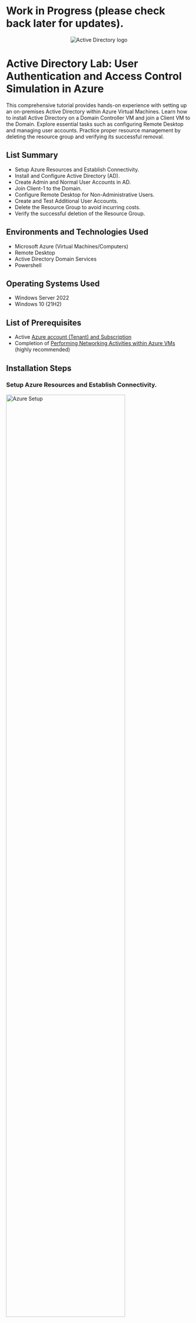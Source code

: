 <h1>Work in Progress (please check back later for updates).</h1>

<p align="center">
<img src="https://i.imgur.com/wHFQr4x.png" alt="Active Directory logo"/>
</p>

<h1>Active Directory Lab: User Authentication and Access Control Simulation in Azure</h1>
This comprehensive tutorial provides hands-on experience with setting up an on-premises Active Directory within Azure Virtual Machines. Learn how to install Active Directory on a Domain Controller VM and join a Client VM to the Domain. Explore essential tasks such as configuring Remote Desktop and managing user accounts. Practice proper resource management by deleting the resource group and verifying its successful removal.<br />

<h2>List Summary</h2>

- Setup Azure Resources and Establish Connectivity.
- Install and Configure Active Directory (AD).
- Create Admin and Normal User Accounts in AD.
- Join Client-1 to the Domain.
- Configure Remote Desktop for Non-Administrative Users.
- Create and Test Additional User Accounts.
- Delete the Resource Group to avoid incurring costs.
- Verify the successful deletion of the Resource Group.

<h2>Environments and Technologies Used</h2>

- Microsoft Azure (Virtual Machines/Computers)
- Remote Desktop
- Active Directory Domain Services
- Powershell

<h2>Operating Systems Used </h2>

- Windows Server 2022
- Windows 10</b> (21H2)

<h2>List of Prerequisites</h2>

- Active <a href="https://azure.microsoft.com/en-us/free/">Azure account (Tenant) and Subscription</a>
- Completion of <a href="https://github.com/kylesuzuki/net-activities/tree/main">Performing Networking Activities within Azure VMs</a> (highly recommended)

<h2>Installation Steps</h2>

<h3>Setup Azure Resources and Establish Connectivity.</h3>
<p>
<img src="https://i.imgur.com/DJmEXEB.png" height="80%" width="80%" alt="Azure Setup"/>
</p>
<h4>In Azure, create a Domain Controller VM (Windows Server 2022) named "DC-1" and configure its NIC Private IP address to Static.</h4>
<p>
<ol>
  <li>Search Virtual Machine</li>
    <ul>
      <li>A virtual machine is like a network switch that is in the cloud</li>
    </ul>
  <li>Click Create; Click Azure virtual machine</li>
  <li>Choose your Subscription (i.e. Azure subscription 1)</li>
  <li>For Resource group, click "Create new" and write a name (i.e. AD-Lab)</li>
  <li>Name your virtual machine (i.e. DC-1)
    <ul>
      <li>This stands for Domain Controller, which is just a server or a computer that has an active directory installed on it.</li>
    </ul>
  </li>
  <li>Pick a Region where the virtual machine is being created (i.e. (US) West US 3)</li>
  <li>Ensure Availability options is "No infrastructure redundancy required"</li>
  <li>Click Image and choose Windows Server 2022 Datacenter: Azure Edition - Gen2 (free services eligible)</li>
  <li>Click Size and choose Standard_E2s_v3 - 2 vcpus, 16 GiB memory ($159.14/month)</li>
  <li>Set Username (i.e. labuser)</li>
  <li>Set Password (i.e. Password1)</li>
  <li>Click Review + create
    <ul>
      <li>If you get a validation error for Networking, just click on the Networking tab and then go back to Review + create</li>
    </ul>
  </li>
  <li>Click Create
    <ul>
      <li>Take note of the Resource Group and Virtual Network (Vnet) that get created at this time</li>
    </ul>
  </li> 
  <li>Open DC-1</li>
  <li>Click Networking</li>
  <li>Click the Network Interface (aka NIC; should say something like dc-1755)</li>
  <li>Click IP configurations</li>
  <li>Click ipconfig1</li>
  <li>Change Assignment from Dynamic to Static
    <ul>
      <li>Static means the IP address is always going to be this and it is not going to change (i.e. regardless of if we turn the computer off and leave it off for like a year and turn it back on).</li>
    </ul>
  </li>
  <li>Click Save</li>
</ol>
</p>
<h4>Create a Client VM (Windows 10) named "Client-1", ensuring that you use the same Resource group and Vnet as DC-1.</h4>
<p>
<ol>
  <li>Search Virtual Machine</li>
  <li>Click Create; Click Azure virtual machine</li>
  <li>Choose your Subscription (i.e. Azure subscription 1)</li>
  <li>Choose your resource group (i.e. AD-Lab)</li>
  <li>Name your virtual machine (i.e. Client-1)</li>
  <li>Pick a Region where the virtual machine is being created (i.e. (US) West US 3)</li>
  <li>Ensure Availability options is “No infrastructure redundancy required”</li>
  <li>Click Image and choose Windows 10 Pro, version 21H2 - Gen2 (free services eligible)</li>
  <li>Click Size and choose Standard_E2s_v3 - 2 vcpus, 16 GiB memory ($91.98/month)</li>
  <li>Set Username (i.e. labuser)</li>
  <li>Set Password (i.e. Password1)</li>
  <li>Click Next; Leave all the Disk options as it is; Click Next</li>
  <li>Ensure Virtual network is set to DC-1-vnet</li>
  <li>Ensure Subnet is set to default (10.0.0.0/24)</li>
  <li>Wait for validation on Review + create then click create</li>
  <li>Click Review + create</li>
  <li>Click Create</li>
</ol>
</p>
<h4>Using Remote Desktop, log into Client-1 and initiate a perpetual ping to DC-1's private IP address.</h4>
<p>
<ol>
  <li>Open Client-1</li>
  <li>Copy the Public IP address</li>
  <li>Open the Remote Desktop Connection application on your computer</li>
  <li>Paste the Public IP address</li>
  <li>Click Connect</li>
  <li>Enter credentials (i.e. Username: labuser and Password: Password1)
    <ul>
      <li>If you do not see an option to enter credentials, click More choices, then click Use a different account.</li>
    </ul>
  </li>
  <li>A warning message may pop up saying that it’s not trustworthy, just click Yes</li>
  <li>A "Choose privacy settings for your device" message may pop up, just set all to No and click accept</li>
  <li>Back on your actual computer, Search Virtual Machine</li>
  <li>Click DC-1</li>
  <li>Copy the Private IP address</li>
  <li>Go back into your Client-1 Remote Desktop Connection</li>
  <li>Open Command Prompt</li>
  <li>Type "ping -t (and paste the private IP address)" then press enter
    <ul>
      <li>ping -t is a perpetual ping that will keep going forever until you stop it</li>
      <li>Notice the requests time out because DC-1’s Windows Firewall is blocking ICMP traffic.</li>
    </ul>
  </li>
  <li>Press Ctrl + C to stop the perpetual ping</li>
</ol>
</p>
<h4>Open a second Remote Desktop window and log into DC-1 to enable ICMPv4.</h4>
<p>
<ol>
  <li>Back in Azure, open DC-1</li>
  <li>Copy the Public IP address</li>
  <li>Open another window of the Remote Desktop Connection application on your computer</li>
  <li>Paste the Public IP address</li>
  <li>Click Connect
    <ul>
      <li>Note: If you ever get confused which remote desktop connection window is DC-1 or Client-1, you can open the Command Prompt, type "hostname", and click enter to see which one you are in.</li>
    </ul>
  </li>
  <li>Enter credentials (i.e. Username: labuser and Password: Password1)</li>
  <li>A warning message may pop up saying that it’s not trustworthy, just click Yes</li>
  <li>Once logged in, in the "Type here to search" section (bottom left corner of the screen), search wf.msc and open the search result
    <ul>
      <li>wf stands for Windows Firewall; msc stands for Microsoft Management Console</li>
      <li>Alternatively, search Windows Defender Firewall with Advanced Security and open search result</li>
    </ul>
  </li>
  <li>The Server Manager application should automatically pop up. If it doesn’t, you can search Server Manager in the "Type here to search" section (bottom left corner of the screen) and open the search result</li>
  <li>Click Inbound Rules</li>
  <li>Click Protocol (to sort the inbound rules by protocol type)</li>
  <li>Look for the following two inbound rules named "Core Networking Diagnostics - ICMP Echo Request (ICMPv4-In)" using ICMPv4 protocol and right click them, then click Enable rule</li>
    <ul>
      <li>ICMP is the protocol that ping uses, so we are allowing Client-1 to be able to ping DC-1</li>
    </ul>
</ol>
</p>
<h4>Monitor the ping from Client-1 to confirm its successful execution.</h4>
<p>
<ol>
  <li>Go back into your Client-1 Remote Desktop Connection</li>
  <li>Open Command Prompt</li>
  <li>Type "ping -t (and paste the private IP address)" then press enter</li>
    <ul>
      <li>Notice the requests are no longer timed out because DC-1’s Windows Firewall is no longer blocking ICMP traffic.</li>
    </ul>
  <li>Press Ctrl + C to stop the perpetual ping.</li>
</ol>
</p>

<h3>Install and Configure Active Directory (AD).</h3>
<p>
<img src="https://i.imgur.com/DJmEXEB.png" height="80%" width="80%" alt="AD Installation"/>
</p>
<h4>Install Active Directory Domain Services in DC-1.</h4>
<p>
<ol>
  <li>Go back into your DC-1 Remote Desktop Connection</li>
  <li>In the Server Manager application, click Add roles and features</li>
    <ul>
      <li>This is how we install Active Directory</li>
    </ul>
  <li>Click Next (x3 times)</li>
  <li>Click the box next to Active Directory Domain Services to check it</li>
    <ul>
      <li>A pop-up screen may appear, just click Add Features</li>
    </ul>
  <li>Click Next (x3 times)</li>
  <li>Click Install</li>
  <li>Once installed, click Close</li>
</ol>
</p>
<h4>Promote DC-1 to a Domain Controller and set up a new forest.</h4>
<p>
<ol>
  <li>In the Service Manager application, click on the flag with an exclamation symbol on the top right corner of the screen.</li>
  <li>Click Promote this server to a domain controller
    <ul>
      <li>This is how we actually finish installing Active Directory and turn the server into a domain controller.</li>
    </ul>
  </li>
  <li>Click Add a new forest
    <ul>
      <li>This is how we name the domain.</li>
    </ul>
  </li>
  <li>Enter a Root domain name (i.e. mydomain.com)</li>
  <li>Click Next</li>
  <li>Enter a Password (i.e. Password1)</li>
  <li>Click Next (x5 times)</li>
  <li>Click Install</li>
  <li>Allow the remote desktop connection to automatically restart (you will need to reconnect)</li>
  <li>Open another window of the Remote Desktop Connection application on your computer and log back into DC-1
    <ul>
      <li>Notice that your credentials (i.e. Username: labuser and Password: Password1) no longer work because DC-1 is a domain controller now. So...</li>
        <ul>
          <li>Click "Use a different account"</li>
          <li>For "Email address," enter the FQDN (aka Fully Qualified Domain Name; i.e. mydomain.com\labuser)</li>
          <li>For Password, enter your password (i.e. Password1)</li>
        </ul>
    </ul>
  </li>
  <li>A warning message may pop up saying that it’s not trustworthy, just click Yes</li>
</ol>
</p>

<h3>Create Admin and Normal User Accounts in AD.</h3>
<p>
<img src="https://i.imgur.com/DJmEXEB.png" height="80%" width="80%" alt="AD Account Creation"/>
</p>
<h4>Open Active Directory Users and Computers (ADUC) and create two Organizational Units (OU) called "_EMPLOYEES" and "_ADMINS".</h4>
<p>
<ol>
  <li>In the Service Manager application, click on Tools, then click Active Directory Users and Computers
    <ul>
      <li>Alternatively, in the "Type here to search" section (bottom left corner of the screen), search Active Directory Users and Computers and open search result</li>
      <li>Alternatively, in the "Type here to search" section (bottom left corner of the screen), open the "Windows Administrative Tools" folder then click Active Directory Users and Computers</li>
    </ul>
  </li>
  <li>Right click mydomain.com, go to New, go to Organizational Unit
    <ul>
      <li>For now, you can think of Organizational Units like folders</li>
    </ul>
  <li>Enter a name (i.e. _EMPLOYEES)</li>
  <li>Click OK</li>
  <li>Right click mydomain.com again, go to New, go to Organizational Unit
  <li>Enter a name (i.e. _ADMINS)</li>
  <li>Click OK</li>
</ol>
</p>
<h4>Create and add a new admin to the "Domain Admins" Security Group.</h4>
<p>
<ol>
  <li>Side note: Normally when you install Active Directory, it’s usually done with some kind of generic (administrator) account (i.e. "labuser"). However, you want to get out of the habit of using these generic accounts to do administrative tasks.
    <ul>
      <li>You will notice when you start working somewhere, you will usually have more than one account and then everyone will have their own accounts too. It is really bad practice to have an account called "user" or "admin" because account names should always be tied to a human’s identity.</li>
      <li>So since we have a kind of ambiguous and not really realistic account called "labuser" in the Users Organizational Unit, we’re going to create another administrator account that’s tied to us as an individual (i.e. Jane Doe) and then we’ll log out of "labuser" and log back in with that new administrator account.
        <ul>
          <li>We could keep using "labuser" but again, creating our own admin account will give us some kind of idea of actual real-world practice.</li>
        </ul>
      </li>
    </ul>
  </li>
  <li>Right click _ADMINS, go to New, go to Organizational Unit
  <li>Enter First name (i.e. jane)</li>
  <li>Enter Last name (i.e. doe)</li>
  <li>Enter User logon name (i.e. jane_admin)
    <ul>
      <li>A lot of times in organizations, you’ll see something like "a-jane", which means "admin-jane"</li>
    </ul>
  </li>
  <li>Click Next</li>
  <li>Enter Password (i.e. Password1)</li>
  <li>Uncheck "User must change password at next logon"
    <ul>
      <li>Normally, we’d want to leave this checked and force the user to change it, but we’re just creating it for ourselves.</li>
    </ul>
  </li>
  <li>Check "Password never expires"</li>
  <li>Click Next</li>
  <li>Click Finish
    <ul>
      <li>Now a user account named jane_admin has been created, but it’s not actually an admin yet.</li>
    </ul>
  </li>
  <li>In the _ADMINS organizational unit, right click jane_admin, click on Properties.</li>
  <li>Click Member Of
    <ul>
      <li>Notice this user (jane_admin) is a member of "Domain Users" group, which is a default group that all domain accounts are a member of</li>
    </ul>
  </li>
  <li>Click Add</li>
  <li>Type domain, then click Check Names</li>
  <li>Click on "Domain Admins", then click OK (x2 times)
    <ul>
      <li>The "Domain Admins" group is a built-in security group. Everyone who’s a member of this group can make changes to the domain (i.e. make new accounts, delete stuff, etc.)</li>
    </ul>
  </li>
  <li>Click Apply, then click OK</li>
</ol>
</p>
<h4>Log out of DC-1, then log back in as the new admin.</h4>
<p>
<ol>
  <li>Open Command Prompt</li>
  <li>Type "logoff" then press enter</li>
  <li>Open the Remote Desktop Connection application on your computer to go back into your DC-1 Remote Desktop Connection.
  <li>Enter credentials (i.e. Username: mydomain.com\jane_admin and Password: Password1)</li>
</ol>
</p>

<h3>Join Client-1 to the Domain.</h3>
<p>
<img src="https://i.imgur.com/DJmEXEB.png" height="80%" width="80%" alt="Client to Domain"/>
</p>
<h4>In Azure, set Client-1's DNS settings to DC-1's NIC Private IP address and then restart Client-1.</h4>
<p>
<ol>

</ol>
</p>
<h4>Using Remote Desktop, log back into Client-1 as the original local admin and join Client-1 to the domain.</h4>
<p>
<ol>

</ol>
</p>

<h3>Configure Remote Desktop for Non-Administrative Users.</h3>
<p>
<img src="https://i.imgur.com/DJmEXEB.png" height="80%" width="80%" alt="RD Configuration"/>
</p>
<h4>Using Remote Desktop, log back into Client-1 as the new admin and allow "domain users" access to Remote Desktop.</h4>
<p>
<ol>

</ol>
</p>

<h3>Create and Test Additional User Accounts.</h3>
<p>
<img src="https://i.imgur.com/DJmEXEB.png" height="80%" width="80%" alt="Account Testing"/>
</p>
<h4>Using Remote Desktop, log back into DC-1 as the new admin and create additional users using this <a href="https://github.com/joshmadakor1/AD_PS/blob/master/Generate-Names-Create-Users.ps1">code</a> in Powershell.</h4>
<p>
<ol>

</ol>
</p>
<h4>Open a second Remote Desktop window and log into Client-1 with one of the generated user accounts.</h4>
<p>
<ol>

</ol>
</p>
<h4>Unlock a user account with excessive incorrect password attempts.</h4>
<p>
<ol>

</ol>
</p>
<h4>Reset a user account's password.</h4>
<p>
<ol>

</ol>
</p>
<h4>Disable and enable a user account.</h4>
<p>
<ol>

</ol>
</p>

<h3>Delete the Resource Groups created earlier to avoid incurring costs.</h3>
<p>
<img src="https://i.imgur.com/DJmEXEB.png" height="80%" width="80%" alt="Delete RG"/>
</p>
<p>
To delete the Resource Group, follow these steps: search "Resource Group", click on the resource group (e.g., **), click 'Delete resource group', then type or copy and paste the name of your resource group (e.g., RG-Lab-2) to confirm the deletion. Click 'Delete'.

Repeat these steps for the ** resource group that was automatically created earlier as well.
</p>

<h3>Verify the successful deletion of the Resource Groups.</h3>
<p>
<img src="https://i.imgur.com/DJmEXEB.png" height="80%" width="80%" alt="Delete Verified"/>
</p>
<p>
To verify the successful deletion of the Resource Groups, search "Resource Group" and confirm that your specified resource groups (e.g., ** and **) are no longer listed.
</p>
